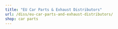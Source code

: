 ```yaml
---
title: "EU Car Parts & Exhaust Distributors"
url: /diss/eu-car-parts-and-exhaust-distributors/
shop: car parts
---
```

